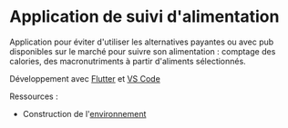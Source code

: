 # Application de suivi d'alimentation

Application pour éviter d'utiliser les alternatives payantes ou avec pub disponibles sur le marché pour suivre son alimentation : comptage des calories, des macronutriments à partir d'aliments sélectionnés.

Développement avec [Flutter](https://flutter.dev/) et [VS Code](https://code.visualstudio.com/) 

Ressources : 

* Construction de l'[environnement](https://docs.flutter.dev/get-started/install/windows/mobile)